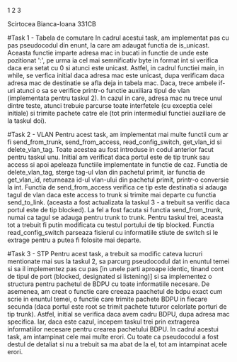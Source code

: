 1 2 3

Scirtocea Bianca-Ioana 331CB

#Task  1 - Tabela de comutare
In cadrul acestui task, am implementat pas cu pas pseudocodul din enunt, la care am adaugat functia de is_unicast. Aceasta functie imparte adresa mac in bucati in functie de unde este pozitionat ':', pe urma ia cel mai semnificativ byte in format int si verifica daca era setat cu 0 si atunci este unicast.
Astfel, in cadrul functiei main, in while, se verfica initial daca adresa mac este unicast, dupa verificam daca adresa mac de destinatie se afla deja in tabela mac. Daca, trece ambele if-uri atunci o sa se verifice printr-o functie auxiliara tipul de vlan (implementata pentru taskul 2). In cazul in care, adresa mac nu trece unul dintre teste,  atunci trebuie parcurse toate interfetele (cu exceptia celei initiale) si trimite pachete catre ele (tot prin intermediul functiei auziliare de la taskul doi).

#Task 2 - VLAN
Pentru acest task, am implementat mai multe functii cum ar fi send_from_trunk, send_from_access, read_config_switch, get_vlan_id si delete_vlan_tag. Toate acestea au fost introduse in codul anterior facut pentru taskul unu. Initial am verificat daca portul este de tip trunk sau access si apoi apeleaza functiile implementate in functie de caz. Functia de delete_vlan_tag, sterge tag-ul vlan din pachetul primit, iar functia de get_vlan_id, returneaza id-ul vlan-ului din pachetul primit, printr-o conversie la int. Functia de send_from_access verifica ce tip este destinatia si adauga tagul de vlan daca este access to trunk si trimite mai departe cu functia send_to_link. (aceasta a fost actualizata la taskul 3 - a trebuit sa verific daca portul este de tip blocked). La fel a fost facuta si functia  send_from_trunk, numai ca tagul se adauga pentru trunk to trunk. Pentru taskul trei, aceasta tot a trebuit fi putin modificata cu testul portului de tip blocked. Functia read_config_switch parseaza fisierul cu informatiile stiute de switch si le extrage pentru a putea fi folosite mai departe.

#Task 3 - STP
Pentru acest task, a trebuit sa modific cateva lucruri mentionate mai sus la taskul 2, sa parcurg pseudocodul dat in enuntul temei si sa il implementez pas cu pas [in unele parti aproape identic, tinand cont de tipul de port (blocked, designated si listening)] si sa implementez o structura pentru pachetul de BDPU cu toate informatiile necesare. De asemenea, am creat o functie care creeaza paachetul de bdpu exact cum scrie in enuntul temei, o functie care trimite pachete BDPU in fiecare secunda (daca portul este root se trimit pachete tuturor celorlate porturi de tip trunk). Astfel, initial se verifica daca avem cadru BDPU, dupa adresa mac specifica. Iar, daca este cazul, incepem taskul trei prin extragerea informatiilor necesare pentru crearea pachetului BDPU. In cadrul acestui task, am intampinat cele mai multe erori. Cu toate ca pseudocodul a fost destul de detaliat si nu a trebuit sa ma abat de la el, tot am intampinat acele erori.
